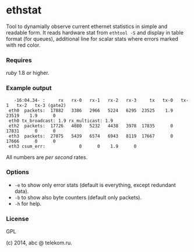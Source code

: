 # ethstat

Tool to dynamially observe current ethernet statistics in simple and readable
form. It reads hardware stat from `ethtool -S` and display in table format (for
queues), additional line for scalar stats where errors marked with red color.

### Requires
*ruby* 1.8 or higher.

### Example output
```
   -16:04.34- :     rx   rx-0   rx-1   rx-2   rx-3     tx   tx-0   tx-1   tx-2   tx-3 (gate2)
 eth0  packets:  17882   3386   2966   5224   6295  23525    1.9  23519    1.9      0
 eth0 tx_broadcast: 1.9 rx_multicast: 1.9
 eth2  packets:  17726   4080   5232   4438   3978  17835      0  17831      0      0
 eth3  packets:  27075   5439   6574   6943   8119  17667      0  17666      0      0
 eth3 csum_err:             0      0    1.9      0
```
All numbers are *per second* rates.

### Options
* `-e` to show only error stats (default is everything, except redundant data).
* `-b` to show also byte counters (default only packets).
* `-h` for help.

### License
GPL

(c) 2014, abc @ telekom.ru.

